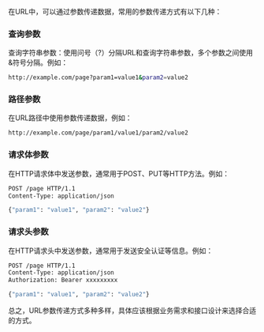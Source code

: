 
在URL中，可以通过参数传递数据，常用的参数传递方式有以下几种：

### 查询参数

查询字符串参数：使用问号（?）分隔URL和查询字符串参数，多个参数之间使用&符号分隔。例如：


```bash
http://example.com/page?param1=value1&param2=value2
```

### 路径参数

在URL路径中使用参数传递数据，例如：


```bash
http://example.com/page/param1/value1/param2/value2
```
### 请求体参数
在HTTP请求体中发送参数，通常用于POST、PUT等HTTP方法。例如：

```bash
POST /page HTTP/1.1
Content-Type: application/json

{"param1": "value1", "param2": "value2"}
```

### 请求头参数

在HTTP请求头中发送参数，通常用于发送安全认证等信息。例如：

```bash
POST /page HTTP/1.1
Content-Type: application/json
Authorization: Bearer xxxxxxxxx

{"param1": "value1", "param2": "value2"}
```
总之，URL参数传递方式多种多样，具体应该根据业务需求和接口设计来选择合适的方式。
